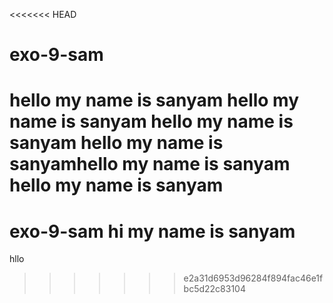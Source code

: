 <<<<<<< HEAD
# exo-9-sam
hello my name is sanyam
hello my name is sanyam
hello my name is sanyam
hello my name is sanyamhello my name is sanyam
hello my name is sanyam
=======
# exo-9-sam hi my name is sanyam
hllo 
>>>>>>> e2a31d6953d96284f894fac46e1fbc5d22c83104
